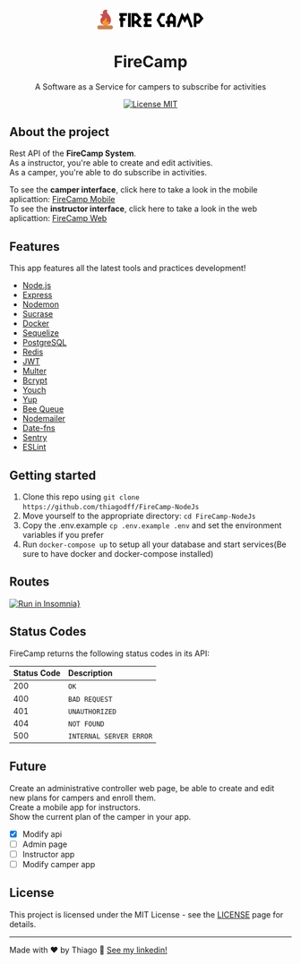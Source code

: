 <h1 align="center">
<br>
  <img src="./.github/logo22.svg" alt="FireCamp" width="190">
<br>
<br>
FireCamp
</h1>

<p align="center">A Software as a Service for campers to subscribe for activities</p>

<p align="center">
  <a href="https://opensource.org/licenses/MIT">
    <img src="https://img.shields.io/badge/License-MIT-blue.svg" alt="License MIT">
  </a>
</p>

## About the project

Rest API of the **FireCamp System**.<br>
As a instructor, you're able to create and edit activities.
<br>
As a camper, you're able to do subscribe in activities.

To see the **camper interface**, click here to take a look in the mobile aplicattion: [FireCamp Mobile](https://github.com/thiagodff/FireCamp-ReactJs)
<br>
To see the **instructor interface**, click here to take a look in the web aplicattion: [FireCamp Web](https://github.com/thiagodff/FireCamp-ReactNative)

## Features

This app features all the latest tools and practices development!

- [Node.js](https://nodejs.org/)
- [Express](https://expressjs.com/)
- [Nodemon](https://nodemon.io/)
- [Sucrase](https://github.com/alangpierce/sucrase)
- [Docker](https://www.docker.com/docker-community)
- [Sequelize](http://docs.sequelizejs.com/)
- [PostgreSQL](https://www.postgresql.org/)
- [Redis](https://redis.io/)
- [JWT](https://jwt.io/)
- [Multer](https://github.com/expressjs/multer)
- [Bcrypt](https://www.npmjs.com/package/bcrypt)
- [Youch](https://www.npmjs.com/package/youch)
- [Yup](https://www.npmjs.com/package/yup)
- [Bee Queue](https://www.npmjs.com/package/bcrypt)
- [Nodemailer](https://nodemailer.com/about/)
- [Date-fns](https://date-fns.org/)
- [Sentry](https://sentry.io/)
- [ESLint](https://eslint.org/)

## Getting started

1. Clone this repo using `git clone https://github.com/thiagodff/FireCamp-NodeJs`
2. Move yourself to the appropriate directory: `cd FireCamp-NodeJs`<br>
3. Copy the .env.example `cp .env.example .env` and set the environment variables if you prefer
4. Run `docker-compose up` to setup all your database and start services(Be sure to have docker and docker-compose installed)<br>

## Routes

[![Run in Insomnia}](https://insomnia.rest/images/run.svg)](https://insomnia.rest/run/?label=FireCamp%20API&uri=https%3A%2F%2Fraw.githubusercontent.com%2Fthiagodff%2FFireCamp-NodeJs%2Fmaster%2F.github%2FInsomnia_firecamp.json)

## Status Codes

FireCamp returns the following status codes in its API:

| Status Code | Description             |
| :---------- | :---------------------- |
| 200         | `OK`                    |
| 400         | `BAD REQUEST`           |
| 401         | `UNAUTHORIZED`          |
| 404         | `NOT FOUND`             |
| 500         | `INTERNAL SERVER ERROR` |

## Future

Create an administrative controller web page, be able to create and edit new plans for campers and enroll them.<br>
Create a mobile app for instructors.<br>
Show the current plan of the camper in your app.

- [x] Modify api
- [ ] Admin page
- [ ] Instructor app
- [ ] Modify camper app

## License

This project is licensed under the MIT License - see the [LICENSE](https://opensource.org/licenses/MIT) page for details.

---

Made with ♥ by Thiago :wave: [See my linkedin!](https://www.linkedin.com/in/thiago-fernandes-dornelles/)
